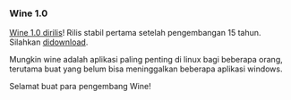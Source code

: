 ### Wine 1.0

[Wine 1.0 dirilis](http://winehq.org/?announce=1.0)! Rilis stabil pertama setelah pengembangan 15 tahun. Silahkan [didownload](http://www.winehq.org/site/download).

Mungkin wine adalah aplikasi paling penting di linux bagi beberapa orang, terutama buat yang belum bisa meninggalkan beberapa aplikasi windows.

Selamat buat para pengembang Wine!

<!-- METADATA: {"time": "2008-06-17 20:29:39", "title": "Wine 1.0"} -->

